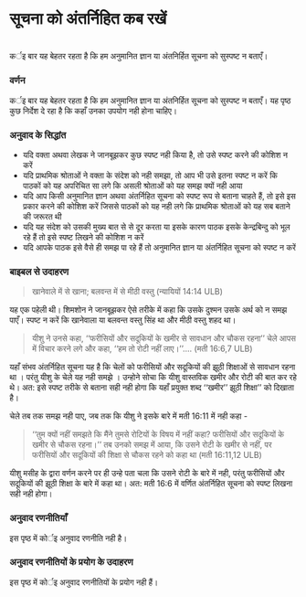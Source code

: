# सूचना को अंतर्निहित कब रखें

 #

कर्इ बार यह बेहतर रहता है कि हम अनुमानित ज्ञान या अंतनिर्हित सूचना को सुस्पष्ट न बताएँ।

### वर्णन

कर्इ बार यह बेहतर रहता है कि हम अनुमानित ज्ञान या अंतनिर्हित सूचना को सुस्पष्ट न बताएँ। यह पृष्ठ कुछ निर्देश दे रहा है कि कहाँ उनका उपयोग नही होना चाहिए।

### अनुवाद के सिद्धांत

* यदि वक्ता अथवा लेखक ने जानबूझकर कुछ स्पष्ट नही किया है, तो उसे स्पष्ट करने की कोशिश न करें
* यदि प्राथमिक श्रोताओं ने वक्ता के संदेश को नही समझा, तो आप भी उसे इतना स्पष्ट न करें कि पाठकों को यह अपरिचित सा लगे कि असली श्रोताओं को यह समझ क्यों नही आया
* यदि आप किसी अनुमानित ज्ञान अथवा अंतर्निहित सूचना को स्पष्ट रूप से बताना चाहते हैं, तो इसे इस प्रकार करने की कोशिश करें जिससे पाठकों को यह नही लगे कि प्राथमिक श्रोताओं को यह सब बताने की जरूरत थी
* यदि यह संदेश को उसकी मुख्य बात से से दूर करता या इसके कारण पाठक इसके केन्द्रबिन्दु को भूल रहे हैं तो इसे स्पष्ट लिखने की कोशिश न करें
* यदि आपके पाठक इसे वैसे ही समझ पा रहे हैं तो अनुमानित ज्ञान या अंतर्निहित सूचना को स्पष्ट न करें

### बाइबल से उदाहरण

>खानेवाले में से खाना;
>बलवन्त में से मीठी वस्तु (न्यायियों 14:14 ULB)

यह एक पहेली थी। शिमशोन ने जानबूझकर ऐसे तरीके में कहा कि उसके दुश्मन उसके अर्थ को न समझ पाएँ। स्पष्ट न करें कि खानेवाला या बलवन्त वस्तु सिंह था और मीठी वस्तु शहद था।

>यीशु ने उनसे कहा, ‘‘फरीसियों और सदूकियों के खमीर से सावधान और चौकस रहना’’ चेले आपस में विचार करने लगे और कहा, ‘‘हम तो रोटी नहीं लाए।’’.... (मती 16:6,7 ULB)

यहाँ संभव अंतर्निहित सूचना यह है कि चेलों को फरीसियों और सदूकियों की झूठी शिक्षाओं से सावधान रहना था । परंतु यीशु के चेले यह नही समझे । उन्होने सोचा कि यीशु वास्तविक खमीर और रोटी की बात कर रहे थे। अत: इसे स्पष्ट तरीके से बताना सही नही होगा कि यहाँ प्रयुक्त शब्द ‘‘खमीर’’ झूठी शिक्षा’’ को दिखाता है। 

चेले तब तक समझ नही पाए, जब तक कि यीशु ने इसके बारे में मती 16:11 में नही कहा -

>‘‘तुम क्यों नहीं समझते कि मैंने तुमसे रोटियों के विषय में नहीं कहा? फरीसियों और सदूकियों के खमीर से चौकस रहना।’’ तब उनको समझ में आया, कि उसने रोटी के खमीर से नहीं, पर फरीसियों और सदूकियों की शिक्षा से चौकस रहने को कहा था (मती 16:11,12 ULB)

यीशु मसीह के द्वारा वर्णन करने पर ही उन्हे पता चला कि उसने रोटी के बारे में नही, परंतु फरीसियों और सदूकियों की झूठी शिक्षा के बारे में कहा था। अत: मती 16:6 में वर्णित अंतर्निहित सूचना को स्पष्ट लिखना सही नही होगा।

### अनुवाद रणनीतियाँ

इस पृष्ठ में कोर्इ अनुवाद रणनीति नही है।

### अनुवाद रणनीतियों के प्रयोग के उदाहरण

इस पृष्ठ में कोर्इ अनुवाद रणनीतियों के प्रयोग नही हैं।

